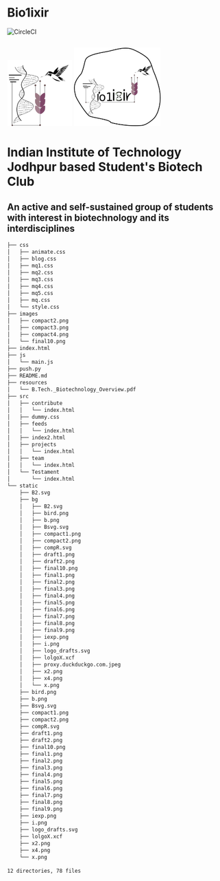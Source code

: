 # Bio1ixir

<img src="https://camo.githubusercontent.com/8bd89d1ba2aca68b1c611acc37ec8b0e008d97fa/68747470733a2f2f636972636c6563692e636f6d2f67682f5265616c4f72616e67654f6e652f6875676f2d7468656d652d72657665616c6a732e7376673f7374796c653d737667" alt="CircleCI" data-canonical-src="https://circleci.com/gh/RealOrangeOne/hugo-theme-revealjs.svg?style=svg" style="max-width:100%;">

<img src="images/compact2.png" width="30%">                                 <img src="images/final10.png" width="40%"> 
---

# Indian Institute of Technology Jodhpur based Student's Biotech Club
An active and self-sustained group of students with interest in biotechnology and its interdisciplines
---
```
├── css
│   ├── animate.css
│   ├── blog.css
│   ├── mq1.css
│   ├── mq2.css
│   ├── mq3.css
│   ├── mq4.css
│   ├── mq5.css
│   ├── mq.css
│   └── style.css
├── images
│   ├── compact2.png
│   ├── compact3.png
│   ├── compact4.png
│   └── final10.png
├── index.html
├── js
│   └── main.js
├── push.py
├── README.md
├── resources
│   └── B.Tech._Biotechnology_Overview.pdf
├── src
│   ├── contribute
│   │   └── index.html
│   ├── dummy.css
│   ├── feeds
│   │   └── index.html
│   ├── index2.html
│   ├── projects
│   │   └── index.html
│   ├── team
│   │   └── index.html
│   └── Testament
│       └── index.html
└── static
    ├── B2.svg
    ├── bg
    │   ├── B2.svg
    │   ├── bird.png
    │   ├── b.png
    │   ├── Bsvg.svg
    │   ├── compact1.png
    │   ├── compact2.png
    │   ├── compR.svg
    │   ├── draft1.png
    │   ├── draft2.png
    │   ├── final10.png
    │   ├── final1.png
    │   ├── final2.png
    │   ├── final3.png
    │   ├── final4.png
    │   ├── final5.png
    │   ├── final6.png
    │   ├── final7.png
    │   ├── final8.png
    │   ├── final9.png
    │   ├── iexp.png
    │   ├── i.png
    │   ├── logo_drafts.svg
    │   ├── lolgoX.xcf
    │   ├── proxy.duckduckgo.com.jpeg
    │   ├── x2.png
    │   ├── x4.png
    │   └── x.png
    ├── bird.png
    ├── b.png
    ├── Bsvg.svg
    ├── compact1.png
    ├── compact2.png
    ├── compR.svg
    ├── draft1.png
    ├── draft2.png
    ├── final10.png
    ├── final1.png
    ├── final2.png
    ├── final3.png
    ├── final4.png
    ├── final5.png
    ├── final6.png
    ├── final7.png
    ├── final8.png
    ├── final9.png
    ├── iexp.png
    ├── i.png
    ├── logo_drafts.svg
    ├── lolgoX.xcf
    ├── x2.png
    ├── x4.png
    └── x.png

12 directories, 78 files
```

